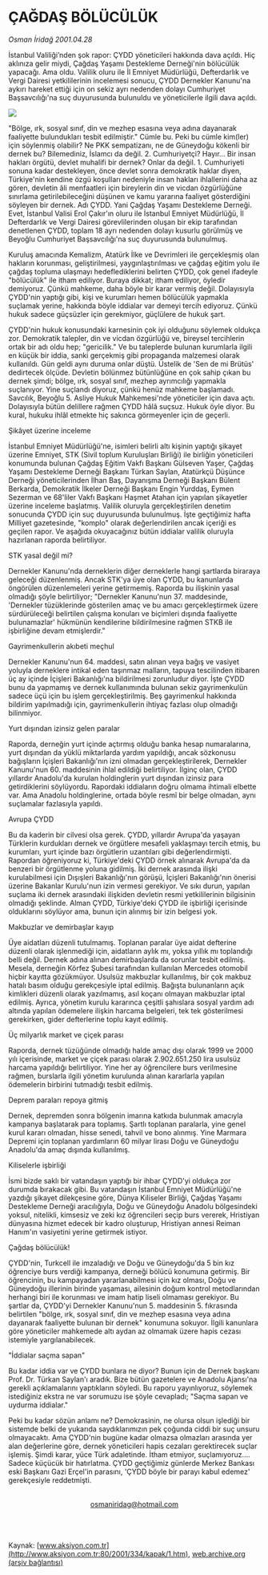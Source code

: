 # ÇAĞDAŞ BÖLÜCÜLÜK

*Osman İridağ 2001.04.28*

<div>
 <p class="spot">
  İstanbul Valiliği’nden şok rapor: ÇYDD yöneticileri hakkında dava açıldı. Hiç aklınıza gelir miydi,  Çağdaş Yaşamı Destekleme  Derneği'nin bölücülük  yapacağı. Ama oldu. Valilik  oluru ile İl Emniyet Müdürlüğü,  Defterdarlık ve Vergi Dairesi  yetkililerinin incelemesi  sonucu, ÇYDD Dernekler  Kanunu'na aykırı hareket ettiği için on sekiz ayrı nedenden  dolayı Cumhuriyet  Başsavcılığı'na suç  duyurusunda bulunuldu ve  yöneticilerle ilgili dava açıldı.
 </p>
 <p class="metin">
 </p>
 <img border="0" src="/web/20020428172455im_/http://www.aksiyon.com.tr/2001/334/resimler/CYDD.jpg"/>
 <p class="metin">
  "Bölge, ırk, sosyal sınıf, din ve mezhep esasına veya adına dayanarak faaliyette bulundukları tesbit edilmiştir." Cümle bu.  Peki bu cümle kim(ler) için söylenmiş olabilir? Ne PKK sempatizanı, ne de Güneydoğu kökenli bir dernek bu? Bilemediniz, İslamcı da değil. 2. Cumhuriyetçi? Hayır... Bir insan hakları örgütü, devlet muhalifi bir dernek? Onlar da değil. 1. Cumhuriyeti sonuna kadar destekleyen, önce devlet sonra demokratik haklar diyen, Türkiye'nin kendine özgü koşulları nedeniyle insan hakları ihlallerini daha az gören, devletin âli menfaatleri için bireylerin din ve vicdan özgürlüğüne sınırlama getirilebileceğini düşünen ve kamu yararına faaliyet gösterdiğini söyleyen bir dernek. Adı ÇYDD. Yani Çağdaş Yaşamı Destekleme Derneği. Evet, İstanbul Valisi Erol Çakır'ın oluru ile İstanbul Emniyet Müdürlüğü, İl Defterdarlık ve Vergi Dairesi görevlilerinden oluşan bir ekip tarafından denetlenen ÇYDD, toplam 18 ayrı nedenden dolayı kusurlu görülmüş ve Beyoğlu Cumhuriyet Başsavcılığı'na suç duyurusunda bulunulmuş.
 </p>
 <p class="metin">
  Kuruluş amacında Kemalizm, Atatürk İlke ve Devrimleri ile gerçekleşmiş olan hakların korunması, geliştirilmesi, yaygınlaştırılması ve çağdaş eğitim yolu ile çağdaş topluma ulaşmayı hedeflediklerini belirten ÇYDD, çok genel ifadeyle "bölücülük" ile itham ediliyor.  Buraya dikkat; itham ediliyor, öyledir demiyoruz. Çünkü mahkeme, daha böyle bir karar vermiş değil. Dolayısıyla ÇYDD'nin yaptığı gibi, kişi ve kurumları hemen bölücülük yapmakla suçlamak yerine, hakkında böyle iddialar var demeyi tercih ediyoruz. Çünkü hukuk sadece güçsüzler için gerekmiyor, güçlülere de hukuk şart.
 </p>
 <p class="metin">
  ÇYDD'nin hukuk konusundaki karnesinin çok iyi olduğunu söylemek oldukça zor. Demokratik talepler, din ve vicdan özgürlüğü ve, bireysel tercihlerin ortak bir adı oldu hep; "gericilik." Ve bu taleplerde bulunan kurumlarla ilgili en küçük bir iddia, sanki gerçekmiş gibi propaganda malzemesi olarak kullanıldı. Gün geldi aynı duruma onlar düştü. Üstelik de 'Sen de mi Brütüs' dedirtecek ölçüde. Devletin bölünmez bütünlüğüne en çok sahip çıkan bu dernek şimdi; bölge, ırk, sosyal sınıf, mezhep ayrımcılığı yapmakla suçlanıyor. Yine suçlandı diyoruz, çünkü henüz mahkeme başlamadı. Savcılık, Beyoğlu 5. Asliye Hukuk Mahkemesi'nde yöneticiler için dava açtı. Dolayısıyla bütün delillere rağmen ÇYDD hâlâ suçsuz. Hukuk öyle diyor. Bu kural, hukuku ihlâl etmekte hiç sakınca görmeyenler için de geçerli.
 </p>
 <p class="arabaslik">
  Şikâyet üzerine inceleme
 </p>
 <p class="metin">
  İstanbul Emniyet Müdürlüğü'ne, isimleri belirli altı kişinin yaptığı şikayet üzerine Emniyet, STK (Sivil toplum Kuruluşları Birliği) ile birliğin yöneticileri konumunda bulunan Çağdaş Eğitim Vakfı Başkanı Gülseven Yaşer, Çağdaş Yaşamı Destekleme Derneği Başkanı Türkan Saylan, Atatürkçü Düşünce Derneği yöneticilerinden İlhan Baş, Dayanışma Derneği Başkanı Bülent Berkarda, Demokratik İlkeler Derneği Başkanı Engin Yurddaş, Eymen Sezerman ve 68'liler Vakfı Başkanı Haşmet Atahan için yapılan şikayetler üzerine inceleme başlatmış. Valilik oluruyla gerçekleştirilen denetim sonucunda ÇYDD için suç duyurusunda bulunulmuş. İşte geçtiğimiz hafta Milliyet gazetesinde, "komplo" olarak değerlendirilen ancak içeriği es geçilen rapor. Ve aşağıda okuyacağınız bütün iddialar valilik oluruyla hazırlanan raporda belirtiliyor.
 </p>
 <p class="arabaslik">
  STK yasal değil mi?
 </p>
 <p class="metin">
  Dernekler Kanunu'nda derneklerin diğer derneklerle hangi şartlarda biraraya geleceği düzenlenmiş. Ancak STK'ya üye olan ÇYDD, bu kanunlarda öngörülen düzenlemeleri yerine getirmemiş. Raporda bu ilişkinin yasal olmadığı şöyle belirtiliyor; "Dernekler Kanunu'nun 37. maddesinde, 'Dernekler tüzüklerinde gösterilen amaç ve bu amacı gerçekleştirmek üzere sürdürüleceği belirtilen çalışma konuları ve biçimleri dışında faaliyette bulunamazlar' hükmünün kendilerine bildirilmesine rağmen STKB ile işbirliğine devam etmişlerdir."
 </p>
 <p class="arabaslik">
  Gayrimenkullerin akıbeti meçhul
 </p>
 <p class="metin">
  Dernekler Kanunu'nun 64. maddesi, satın alınan veya bağış ve vasiyet yoluyla derneklere intikal eden taşınmaz malların, tapuya tescilinden itibaren üç ay içinde İçişleri Bakanlığı'na bildirilmesi zorunludur diyor. İşte ÇYDD bunu da yapmamış ve dernek kullanımında bulunan sekiz gayrimenkulün sadece üçü için bu işlem gerçekleştirilmiş. Beş gayrimenkul hakkında bildirim yapılmadığı için, gayrimenkullerin ihtiyaç fazlası olup olmadığı bilinmiyor.
 </p>
 <p class="arabaslik">
  Yurt dışından izinsiz gelen paralar
 </p>
 <p class="metin">
  Raporda, derneğin yurt içinde açtırmış olduğu banka hesap numaralarına, yurt dışından da yüklü miktarlarda yardım yapıldığı, ancak sözkonusu bağışların İçişleri Bakanlığı'nın izni olmadan gerçekleştirilerek, Dernekler Kanunu'nun 60. maddesinin ihlal edildiği belirtiliyor. İlginç olan, ÇYDD yıllardır Anadolu'da kurulan holdinglerin yurt dışından izinsiz para getirdiklerini söylüyordu. Rapordaki iddiaların doğru olmama ihtimali elbette var. Ama Anadolu holdinglerine, ortada böyle resmî bir belge olmadan, aynı suçlamalar fazlasıyla yapıldı.
 </p>
 <p class="arabaslik">
  Avrupa ÇYDD
 </p>
 <p class="metin">
  Bu da kaderin bir cilvesi olsa gerek. ÇYDD, yıllardır Avrupa'da yaşayan Türklerin kurdukları dernek ve örgütlere mesafeli yaklaşmayı tercih etmiş, bu kurumları, yurt içinde bazı örgütlerin uzantıları gibi değerlendirmişti. Rapordan öğreniyoruz ki, Türkiye'deki ÇYDD örnek alınarak Avrupa'da da benzeri bir örgütlenme yoluna gidilmiş. İki dernek arasında ilişki kurulabilmesi için Dışışleri Bakanlığı'nın görüşü, İçişleri Bakanlığı'nın önerisi üzerine Bakanlar Kurulu'nun izin vermesi gerekiyor. Ve sıkı durun, yapılan suçlama iki dernek arasındaki ilişkiden devletin resmi yetkililerinin bilgisinin olmadığı şeklinde. Alman ÇYDD, Türkiye'deki ÇYDD ile işbirliği içerisinde olduklarını söylüyor ama, bunun için alınmış bir izin belgesi yok.
 </p>
 <p class="arabaslik">
  Makbuzlar ve demirbaşlar kayıp
 </p>
 <p class="metin">
  Üye aidatları düzenli tutulmamış. Toplanan paralar üye aidat defterine düzenli olarak işlenmediği için, aidatların aylık mı, yoksa yıllık mı toplandığı belli değil. Dernek adına alınan demirbaşlarda da sorunlar tesbit edilmiş. Mesela, derneğin Körfez Şubesi tarafından kullanılan Mercedes otomobil hiçbir kayıtta gözükmüyor. Usulsüz makbuzlar kullanılmış, bir çok makbuz hatalı basım olduğu gerekçesiyle iptal edilmiş. Bağışta bulunanların açık kimlikleri düzenli olarak yazılmamış, asıl koçanı olmayan makbuzlar iptal edilmiş. Ayrıca, yönetim kurulu kararınca çeşitli şahıslara sosyal yardım adı altında yapılan ödemelere ilişkin harcama belgeleri, tek tek gösterilmesi gerekirken, gider defterlerine toplu kayıt edilmiş.
 </p>
 <p class="arabaslik">
  Üç milyarlık market ve çiçek parası
 </p>
 <p class="metin">
  Raporda, dernek tüzüğünde olmadığı halde amaç dışı olarak 1999 ve 2000 yılı içerisinde, market ve çiçek parası olarak 2.902.651.250 lira usulsüz harcama yapıldığı belirtiliyor. Yine her ay öğrencilere burs verilmesine rağmen, burslarla ilgili yönetim kurulunda alınan kararlarla yapılan ödemelerin birbirini tutmadığı tesbit edilmiş.
 </p>
 <p class="arabaslik">
  Deprem paraları repoya gitmiş
 </p>
 <p class="metin">
  Dernek, depremden sonra bölgenin imarına katkıda bulunmak amacıyla kampanya başlatarak para toplamış. Şartlı toplanan paralarla, yine genel kurul kararı olmadan, hisse senedi, tahvil ve bono alınmış. Yine Marmara Depremi için toplanan yardımların 60 milyar lirası Doğu ve Güneydoğu Anadolu'da amaç dışında kullanılmış.
 </p>
 <p class="arabaslik">
  Kiliselerle işbirliği
 </p>
 <p class="metin">
  İsmi bizde saklı bir vatandaşın yaptığı bir ihbar ÇYDD'yi oldukça zor durumda bırakacak gibi. Bu vatandaşın İstanbul Emniyet Müdürlüğü'ne yazdığı şikayet dilekçesine göre, Dünya Kiliseler Birliği, Çağdaş Yaşamı Destekleme Derneği aracılığıyla, Doğu ve Güneydoğu Anadolu bölgesindeki yoksul, nitelikli, kimsesiz ve zeki kız öğrencileri seçip burs vererek, Hristiyan dünyasına hizmet edecek bir kadro oluşturup, Hristiyan annesi Reiman Hanım'ın vasiyetini yerine getirmek istiyor.
 </p>
 <p class="arabaslik">
  Çağdaş bölücülük!
 </p>
 <p class="metin">
  ÇYDD'nin, Turkcell ile imzaladığı ve Doğu ve Güneydoğu'da 5 bin kız öğrenciye burs verdiği kampanya, derneği bölücü konumuna getirmiş. Bir öğrencinin, bu kampayadan yararlanabilmesi için kız olması, Doğu ve Güneydoğu illerinin birinde yaşaması, ailesinin doğum kontrol metodlarından herhangi biri ile korunması ve imam hatip liseli olmaması gerekiyor. Bu şartlar da, ÇYDD'yi Dernekler Kanunu'nun 5. maddesinin 5. fıkrasında belirtilen "bölge, ırk, sosyal sınıf, din ve mezhep esasına veya adına dayanarak faaliyette bulunan bir dernek" konumuna sokuyor. İlgili kanunlara göre yöneticiler mahkemede altı aydan az olmamak üzere hapis cezası istemiyle yargılanabilecek.
 </p>
 <p class="arabaslik">
  "İddialar saçma sapan"
 </p>
 <p class="metin">
  Bu kadar iddia var ve ÇYDD bunlara ne diyor? Bunun için de Dernek başkanı Prof. Dr. Türkan Saylan'ı aradık. Bize bütün gazetelere ve Anadolu Ajansı'na gerekli açıklamalarını yaptıkların söyledi. Bu raporu yayınlıyoruz, söylemek istediğiniz ekstra ne var sorumuzu ise şöyle cevapladı; "Saçma sapan ve uydurma iddialar."
 </p>
 <p class="metin">
  Peki bu kadar sözün anlamı ne? Demokrasinin, ne olursa olsun işlediği bir sistemde belki de yukarıda saydıklarımızın pek çoğunda ciddi bir suç unsuru olmayacaktı. Ama ÇYDD'nin bugüne kadar olmazsa olmazları arasında yer alan değerlerine göre, dernek yöneticileri hapis cezaları gerektirecek suçlar işlemiş. Şimdi karar, yüce Türk adaletinde. İtham etmiyor, suçlamıyoruz.... Sadece küçücük bir hatırlatma. ÇYDD geçtiğimiz günlerde Merkez Bankası eski Başkanı Gazi Erçel'in parasını, 'ÇYDD böyle bir parayı kabul edemez' gerekçesiyle reddetmişti.
 </p>
 <br/>
 <center>
  <a class="anaorta" href="http://web.archive.org/web/20020428172455/mailto:osmaniridag@hotmail.com">
   osmaniridag@hotmail.com
  </a>
 </center>
 <br/>
 <br/>
 <br/>
</div>

Kaynak: [www.aksiyon.com.tr](http://www.aksiyon.com.tr:80/2001/334/kapak/1.htm), [web.archive.org (arşiv bağlantısı)](http://web.archive.org/web/20020428172455/http://www.aksiyon.com.tr:80/2001/334/kapak/1.htm)
